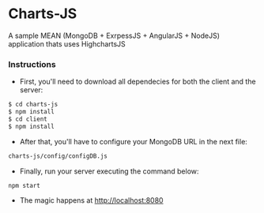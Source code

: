 # Charts-JS 

A sample  MEAN (MongoDB + ExrpessJS + AngularJS + NodeJS) application thats uses HighchartsJS

### Instructions
* First, you'll need to download all dependecies for both the client and the server:
```bash
$ cd charts-js
$ npm install
$ cd client
$ npm install
```
* After that, you'll have to configure your MongoDB URL in the next file:
```bash
charts-js/config/configDB.js
```
* Finally, run your server executing the command below:
```bash
npm start
```
* The magic happens at [http://localhost:8080](http://localhost:8080)
